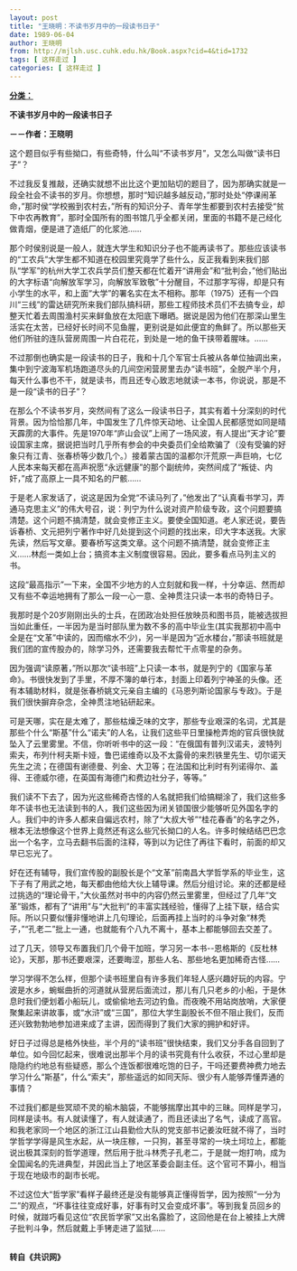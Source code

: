 ```yaml
---
layout: post
title: "王晓明：不读书岁月中的一段读书日子"
date: 1989-06-04
author: 王晓明
from: http://mjlsh.usc.cuhk.edu.hk/Book.aspx?cid=4&tid=1732
tags: [ 这样走过 ]
categories: [ 这样走过 ]
---
```


<div style="margin: 15px 10px 10px 0px;">
 <div>
  <span id="ctl00_ContentPlaceHolder1_chapter1_SubjectLabel" style="font-weight:bold;text-decoration:underline;">
   分类：
  </span>
 </div>
 <p>
  <strong>
   不读书岁月中的一段读书日子
  </strong>
 </p>
 <p>
  <strong>
   －－作者：王晓明
  </strong>
 </p>
 <p>
  这个题目似乎有些拗口，有些奇特，什么叫“不读书岁月”，又怎么叫做“读书日子”？
 </p>
 <p>
  不过我反复推敲，还确实就想不出比这个更加贴切的题目了，因为那确实就是一段全社会不读书的岁月。你想想，那时“知识越多越反动，”那时处处“停课闹革命，”那时侯“学校搬到农村去，”所有的知识分子、青年学生都要到农村去接受“贫下中农再教育”，那时全国所有的图书馆几乎全都关闭，里面的书籍不是己经化做青烟，便是进了造纸厂的化浆池……
 </p>
 <p>
  那个时侯别说是一般人，就连大学生和知识分子也不能再读书了。那些应该读书的“工农兵”大学生都不知道在校园里究竟学了些什么，反正我看到来我们部队“学军”的杭州大学工农兵学员们整天都在忙着开“讲用会”和“批判会，”他们贴出的大字标语“向解放军学习，向解放军致敬”十分醒目，不过那字写得，却是只有小学生的水平，和上面“大学”的署名实在太不相称。那年（1975）还有一个四川“三线”的雷达研究所来我们部队搞科研，那些工程师技术员们不去搞专业，却整天忙着去周围渔村买来鲜鱼放在太阳底下曝晒。据说是因为他们在那深山里生活实在太苦，已经好长时间不见鱼腥，更别说是如此便宜的魚鲜了。所以那些天他们所驻的连队营房周围一片白花花，到处是一地的鱼干挟带着腥味。……
 </p>
 <p>
  不过那倒也确实是一段读书的日子，我和十几个军官士兵被从各单位抽调出来，集中到宁波海军机场跑道尽头的几间空闲营房里去办“读书班”，全脱产半个月，每天什么事也不干，就是读书，而且还专心致志地就读一本书，你说说，那是不是一段“读书的日子”？
 </p>
 <p>
  在那么个不读书岁月，突然间有了这么一段读书日子，其实有着十分深刻的时代背景。因为恰恰那几年，中国发生了几件惊天动地、让全国人民都感觉如同是晴天霹雳的大事件。先是1970年“庐山会议”上闹了一场风波，有人提出“天才论”要设国家主席，据说把当时几乎所有参会的中央委员们全给欺骗了（没有受骗的好象只有江青、张春桥等少数几个。）接着蒙古国的温都尔汗荒原一声巨响，七亿人民本来每天都在高声祝愿“永远健康”的那个副统帅，突然间成了“叛徒、内奸，”成了高原上一具不知名的尸骸……
 </p>
 <p>
  于是老人家发话了，说这是因为全党“不读马列了，”他发出了“认真看书学习，弄通马克思主义”的伟大号召，说：列宁为什么说对资产阶级专政，这个问题要搞清楚。这个问题不搞清楚，就会变修正主义。要使全国知道。老人家还说，要告诉春桥、文元把列宁著作中好几处提到这个问题的找出来，印大字本送我。大家先读，然后写文章。要春桥写这类文章。这个问题不搞清楚，就会变修正主义……林彪一类如上台；搞资本主义制度很容易。因此，要多看点马列主义的书。
 </p>
 <p>
  这段“最高指示”一下来，全国不少地方的人立刻就和我一样，十分幸运、然而却又有些不幸运地拥有了那么一段一心一意、全神贯注只读一本书的奇特日子。
 </p>
 <p>
  我那时是个20岁刚刚出头的士兵，在团政冶处担任放映员和图书员，能被选拔担当如此重任，一半因为是当时部队里为数不多的高中毕业生(其实我那初中高中全是在“文革”中读的，因而缩水不少)，另一半是因为“近水楼台，”那读书班就是我们团的宣传股办的，除学习外，还需要我去帮忙干点零星的杂务。
 </p>
 <p>
  因为强调“读原著，”所以那次“读书班”上只读一本书，就是列宁的《国家与革命》。书很快发到了手里，不厚不簿的单行本，封面上印着列宁神圣的头像。还有本辅助材料，就是张春桥姚文元亲自主编的《马恩列斯论国家与专政》。于是我们很快摒弃杂念，全神贯注地钻研起来。
 </p>
 <p>
  可是天哪，实在是太难了，那些枯燥乏味的文字，那些专业艰深的名词，尤其是那些个什么“斯基”什么“诺夫”的人名，让我们这些平日里操枪弄炮的官兵很快就坠入了云里雾里。不信，你听听书中的这一段：“在俄国有普列汉诺夫，波特列索夫，布列什柯夫斯卡娅，鲁巴诺维奇以及不太露骨的来烈铁里先生、切尔诺天先生之流；在德国有谢德曼、列金、大卫等；在法国和比利时有列诺得尔、盖得、王德威尔德，在英国有海德门和费边社分子，等等。”
 </p>
 <p>
  我们读不下去了，因为光这些稀奇古怪的人名就把我们给搞糊涂了，我们这些多年不读书也无法读到书的人，我们这些因为闭关锁国很少能够听见外国名字的人。我们中的许多人都来自偏远农村，除了“大叔大爷”“桂花春香”的名字之外，根本无法想像这个世界上竟然还有这么些冗长拗口的人名。许多时候结结巴巴念出一个名字，立马去翻书后面的注释，等到以为记住了再往下看时，前面的却又早已忘光了。
 </p>
 <p>
  好在还有辅导，我们宣传股的副股长是个“文革”前南昌大学哲学系的毕业生，这下子有了用武之地，每天都由他给大伙上辅导课。然后分组讨论。来的还都是经过挑选的“理论骨干，”大伙虽然对书中的内容仍然云里雾里，但经过了几年“文革”锻炼，都有了“讲用”与“大批判”的丰富实践经验，懂得了上挂下联，结合实际。所以只要似懂非懂地讲上几句理论，后面再挂上当时的斗争对象“林秃子，”“孔老二”批上一通，也就能有个八九不离十，基本上都能够回去交差了。
 </p>
 <p>
  过了几天，领导又布置我们几个骨干加班，学习另一本书--恩格斯的《反杜林论》，天那，那书还要艰深，还要晦涩，那些人名、那些地名更加稀奇古怪……
 </p>
 <p>
  学习学得不怎么样，但那个读书班里自有许多我们年轻人感兴趣好玩的内容。宁波是水乡，蜿蜒曲折的河道就从营房后面流过，那儿有几只老乡的小船，于是休息时我们便划着小船玩儿，或偷偷地去河边钓鱼。而夜晚不用站岗放哨，大家便聚集起来讲故事，或“水浒”或“三国”，那位大学生副股长不但不阻止我们，反而还兴致勃勃地参加进来成了主讲，因而得到了我们大家的拥护和好评。
 </p>
 <p>
  好日子过得总是格外快些，半个月的“读书班”很快结束，我们又分手各自回到了单位。如今回忆起来，很难说出那半个月的读书究竟有什么收获，不过心里却是隐隐约约地总有些疑惑，那么个连饭都很难吃饱的日子，干吗还要费神费力地去学习什么“斯基”，什么“索夫”，那些遥远的如同天际、很少有人能够弄懂弄通的事情？
 </p>
 <p>
  不过我们都是些冥顽不灵的榆木脑袋，不能够揣摩出其中的三昧。同样是学习，同样是读书。有人就读懂了，有人就读通了，而且还读出了名气，读成了高官。和我老家同一个地区的浙江江山县勤俭大队的党支部书记姜汝旺就不得了，当时学哲学学得是风生水起，从一块庄稼，一只狗，甚至寻常的一块土坷垃上，都能说出极其深刻的哲学道理，然后用于批斗林秃子孔老二，于是就一炮打响，成为全国闻名的先进典型，并因此当上了地区革委会副主任。这个官可不算小，相当于现在地级市的副市长呢。
 </p>
 <p>
  不过这位大“哲学家”看样子最终还是没有能够真正懂得哲学，因为按照“一分为二”的观点，“坏事往往变成好事，好事有时又会变成坏事”。等到我复员回乡的时候，就踫巧看见这位“农民哲学家”又出名露脸了，这回他是在台上被挂上大牌子批判斗争，然后就戴上手铐走进了监狱……
 </p>
 <p>
  <br/>
  <strong>
   转自《共识网》
  </strong>
 </p>
</div>

